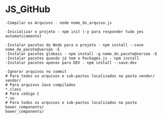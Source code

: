 # JS_GitHub
    -Compilar os Arquivos - node nome_do_arquivo.js

    -Inicializar o projeto - npm init (-y para responder tudo yes automaticamente)

    -Instalar pacotes do Node para o projeto - npm install --save nome_do_pacote@versão -E
    -Instalar pacotes globais - npm install -g nome_do_pacote@versao -E
    -Instalar pacotes quando já tem o Packages.js - npm install
    -Instalar pacotes apenas para DEV - npm install --save-dev

    -Ignorar arquivos no commit
    # Para todos os arquivos e sub-pastas localizados na pasta vendor/
    vendor/
    # Para arquivos Java compilados
    *.class
    # Para código C
    *.so
    # Para todos os arquivos e sub-pastas localizados na pasta bower_components/
    bower_components/